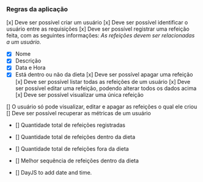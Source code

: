 ### Regras da aplicação

[x] Deve ser possível criar um usuário
[x] Deve ser possível identificar o usuário entre as requisições
[x] Deve ser possível registrar uma refeição feita, com as seguintes informações:
_As refeições devem ser relacionadas a um usuário._
- [x] Nome
- [x] Descrição
- [x] Data e Hora
- [x] Está dentro ou não da dieta
[x] Deve ser possível apagar uma refeição
[x] Deve ser possível listar todas as refeições de um usuário
[x] Deve ser possível editar uma refeição, podendo alterar todos os dados acima
[x] Deve ser possível visualizar uma única refeição

[] O usuário só pode visualizar, editar e apagar as refeições o qual ele criou
[] Deve ser possível recuperar as métricas de um usuário
- [] Quantidade total de refeições registradas
- [] Quantidade total de refeições dentro da dieta
- [] Quantidade total de refeições fora da dieta
- [] Melhor sequência de refeições dentro da dieta

- [] DayJS to add date and time.